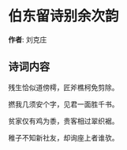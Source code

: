 # 伯东留诗别余次韵

**作者**: 刘克庄

## 诗词内容

残生恰似道傍樗，匠斧樵柯免剪除。

撚我几须安个字，见君一面胜千书。

贫家仅有鸡为黍，贵客相过翠织裾。

稚子不知新社友，却询座上者谁欤。


